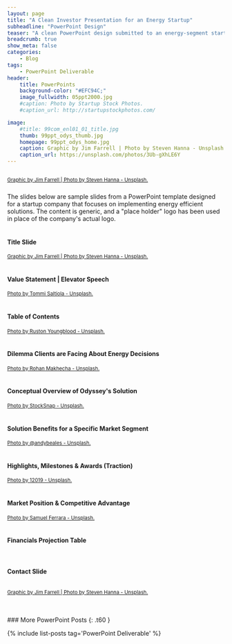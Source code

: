 ```yaml
---
layout: page
title: "A Clean Investor Presentation for an Energy Startup"
subheadline: "PowerPoint Design"
teaser: "A clean PowerPoint design submitted to an energy-segment startup with a social conscience."
breadcrumb: true
show_meta: false
categories:
    - Blog
tags:
    - PowerPoint Deliverable
header:
    title: PowerPoints
    background-color: "#EFC94C;"
    image_fullwidth: 05ppt2000.jpg
    #caption: Photo by Startup Stock Photos.
    #caption_url: http://startupstockphotos.com/

image:
    #title: 99com_enl01_01_title.jpg
    thumb: 99ppt_odys_thumb.jpg
    homepage: 99ppt_odys_home.jpg
    caption: Graphic by Jim Farrell | Photo by Steven Hanna - Unsplash.
    caption_url: https://unsplash.com/photos/3Ub-gXhLE6Y
---
```

<!--more-->
<p style="margin:0;"><img src="{{ site.urlimg }}99ppt_odys_title.jpg" alt=""></p>
<p><a href="https://unsplash.com/photos/3Ub-gXhLE6Y"><small>Graphic by Jim Farrell | Photo by Steven Hanna - Unsplash.</small></a></p>

### <General Lead in Description>
The slides below are sample slides from a PowerPoint template designed for a startup company that focuses on implementing energy efficient solutions. The content is generic, and a "place holder" logo has been used in place of the company's actual logo.
<br><br>

<!--Slide 01: Title Slide-->
#### Title Slide
<p style="margin:0;"><img src="{{ site.urlimg }}99ppt_odys_zslide01.jpg" alt=""></p>
<p style="margin:0;"><a href="https://unsplash.com/photos/3Ub-gXhLE6Y"><small>Graphic by Jim Farrell | Photo by Steven Hanna - Unsplash.</small></a></p>
<br>

<!--Slide 02: Title Slide-->
#### Value Statement | Elevator Speech
<p style="margin:0;"><img src="{{ site.urlimg }}99ppt_odys_zslide02.jpg" alt=""></p>
<p style="margin:0;"><a href="https://unsplash.com/photos/1nBvotYiZQI"><small>Photo by Tommi Saltiola - Unsplash.</small></a></p>
<br>

<!--Slide 03: Title Slide-->
#### Table of Contents
<p style="margin:0;"><img src="{{ site.urlimg }}99ppt_odys_zslide03.jpg" alt=""></p>
<p style="margin:0;"><a href="https://unsplash.com/photos/U1POHKqXYKs"><small>Photo by Ruston Youngblood - Unsplash.</small></a></p>
<br>

<!--Slide 04: Title Slide-->
#### Dilemma Clients are Facing About Energy Decisions
<p style="margin:0;"><img src="{{ site.urlimg }}99ppt_odys_zslide04.jpg" alt=""></p>
<p style="margin:0;"><a href="https://unsplash.com/photos/jw3GOzxiSkw"><small>Photo by Rohan Makhecha - Unsplash.</small></a></p>
<br>

<!--Slide 05: Title Slide-->
#### Conceptual Overview of Odyssey's Solution
<p style="margin:0;"><img src="{{ site.urlimg }}99ppt_odys_zslide05.jpg" alt=""></p>
<p style="margin:0;"><a href="https://pixabay.com/en/bulb-light-recycle-water-green-2587637/"><small>Photo by StockSnap - Unsplash.</small></a></p>
<br>

<!--Slide 06: Title Slide-->
#### Solution Benefits for a Specific Market Segment
<p style="margin:0;"><img src="{{ site.urlimg }}99ppt_odys_zslide06.jpg" alt=""></p>
<p style="margin:0;"><a href="https://unsplash.com/@andybeales"><small>Photo by @andybeales - Unsplash.</small></a></p>
<br>

<!--Slide 07: Title Slide-->
#### Highlights, Milestones & Awards (Traction)
<p style="margin:0;"><img src="{{ site.urlimg }}99ppt_odys_zslide07.jpg" alt=""></p>
<p style="margin:0;"><a href="https://pixabay.com/en/germany-vineyards-landscape-scenic-1751443/"><small>Photo by 12019 - Unsplash.</small></a></p>
<br>

<!--Slide 08: Title Slide-->
#### Market Position & Competitive Advantage
<p style="margin:0;"><img src="{{ site.urlimg }}99ppt_odys_zslide08.jpg" alt=""></p>
<p style="margin:0;"><a href="https://unsplash.com/photos/1527pjeb6jg"><small>Photo by Samuel Ferrara - Unsplash.</small></a></p>
<br>

<!--Slide 09: Title Slide-->
#### Financials Projection Table
<p style="margin:0;"><img src="{{ site.urlimg }}99ppt_odys_zslide09.jpg" alt=""></p>
<br>

<!--Slide 10: Title Slide-->
#### Contact Slide
<p style="margin:0;"><img src="{{ site.urlimg }}99ppt_odys_zslide10.jpg" alt=""></p>
<p><a href="https://unsplash.com/photos/3Ub-gXhLE6Y"><small>Graphic by Jim Farrell | Photo by Steven Hanna - Unsplash.</small></a></p>
<br>
<br>
### More PowerPoint Posts
{: .t60 }

{% include list-posts tag='PowerPoint Deliverable' %}
